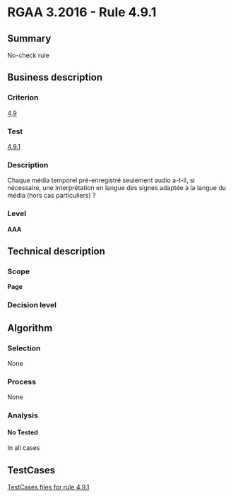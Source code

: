 # RGAA 3.2016 - Rule 4.9.1

## Summary
No-check rule


## Business description

### Criterion
[4.9](http://references.modernisation.gouv.fr/rgaa-accessibilite/criteres.html#crit-4-9)

### Test
[4.9.1](http://references.modernisation.gouv.fr/rgaa-accessibilite/criteres.html#test-4-9-1)

### Description
Chaque média temporel pré-enregistré seulement audio a-t-il, si nécessaire, une interprétation en langue des signes adaptée à la langue du média (hors cas particuliers) ?

### Level
**AAA**


## Technical description

### Scope
**Page**

### Decision level


## Algorithm

### Selection
None

### Process
None

### Analysis

#### No Tested
In all cases


##  TestCases

[TestCases files for rule 4.9.1](https://github.com/Asqatasun/Asqatasun/tree/RGAA_3.2016/rules/rules-rgaa3.2016/src/test/resources/testcases/rgaa32016/Rgaa32016Rule040901/)


